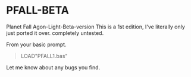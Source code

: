# PFALL-BETA
Planet Fall Agon-Light-Beta-version 
This is a 1st edition, I've literally only just ported it over. completely untested.

From your basic prompt.
> LOAD"PFALL1.bas"

Let me know about any bugs you find.
